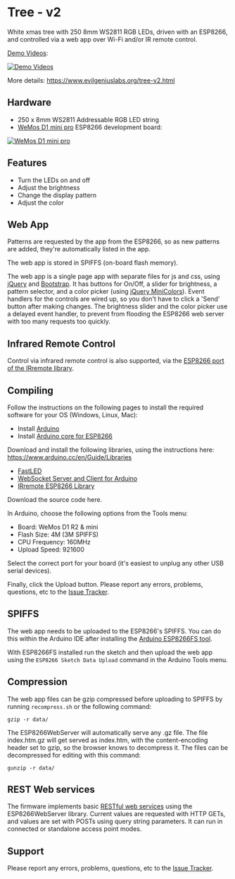 Tree - v2
========================

White xmas tree with 250 8mm WS2811 RGB LEDs, driven with an ESP8266, and controlled via a web app over Wi-Fi and/or IR remote control.

[Demo Videos](https://youtu.be/fpioieRDVrk?list=PLUYGVM-2vDxJKi8lgQGImMW3xGfPCup2E):

[![Demo Videos](http://img.youtube.com/vi/fpioieRDVrk/0.jpg)](https://youtu.be/fpioieRDVrk?list=PLUYGVM-2vDxJKi8lgQGImMW3xGfPCup2E)

More details: https://www.evilgeniuslabs.org/tree-v2.html

Hardware
--------

* 250 x 8mm WS2811 Addressable RGB LED string
* [WeMos D1 mini pro](https://www.wemos.cc/product/d1-mini-pro.html) ESP8266 development board:

[![WeMos D1 mini pro](https://www.wemos.cc/sites/default/files/2016-09/1.jpg)](https://www.wemos.cc/product/d1-mini-pro.html)

Features
--------
* Turn the LEDs on and off
* Adjust the brightness
* Change the display pattern
* Adjust the color

Web App
--------

Patterns are requested by the app from the ESP8266, so as new patterns are added, they're automatically listed in the app.

The web app is stored in SPIFFS (on-board flash memory).

The web app is a single page app with separate files for js and css, using [jQuery](https://jquery.com) and [Bootstrap](http://getbootstrap.com).  It has buttons for On/Off, a slider for brightness, a pattern selector, and a color picker (using [jQuery MiniColors](http://labs.abeautifulsite.net/jquery-minicolors)).  Event handlers for the controls are wired up, so you don't have to click a 'Send' button after making changes.  The brightness slider and the color picker use a delayed event handler, to prevent from flooding the ESP8266 web server with too many requests too quickly.

Infrared Remote Control
-----------------------

Control via infrared remote control is also supported, via the [ESP8266 port of the IRremote library](https://github.com/markszabo/IRremoteESP8266).

Compiling
---------

Follow the instructions on the following pages to install the required software for your OS (Windows, Linux, Mac):

* Install [Arduino](http://www.arduino.cc/en/main/software)
* Install [Arduino core for ESP8266](https://github.com/esp8266/Arduino)

Download and install the following libraries, using the instructions here: https://www.arduino.cc/en/Guide/Libraries

* [FastLED](https://github.com/FastLED/FastLED)
* [WebSocket Server and Client for Arduino](https://github.com/Links2004/arduinoWebSockets)
* [IRremote ESP8266 Library](https://github.com/sebastienwarin/IRremoteESP8266)

Download the source code here.

In Arduino, choose the following options from the Tools menu:

* Board: WeMos D1 R2 & mini
* Flash Size: 4M (3M SPIFFS)
* CPU Frequency: 160MHz
* Upload Speed: 921600

Select the correct port for your board (it's easiest to unplug any other USB serial devices).

Finally, click the Upload button.  Please report any errors, problems, questions, etc to the [Issue Tracker](https://github.com/evilgeniuslabs/tree-v2/issues).

SPIFFS
-----------

The web app needs to be uploaded to the ESP8266's SPIFFS.  You can do this within the Arduino IDE after installing the [Arduino ESP8266FS tool](https://github.com/esp8266/Arduino/blob/master/doc/filesystem.md#uploading-files-to-file-system).

With ESP8266FS installed run the sketch and then upload the web app using the `ESP8266 Sketch Data Upload` command in the Arduino Tools menu.

Compression
-----------

The web app files can be gzip compressed before uploading to SPIFFS by running `recompress.sh` or the following command:

`gzip -r data/`

The ESP8266WebServer will automatically serve any .gz file.  The file index.htm.gz will get served as index.htm, with the content-encoding header set to gzip, so the browser knows to decompress it. The files can be decompressed for editing with this command:

`gunzip -r data/`

REST Web services
-----------------

The firmware implements basic [RESTful web services](https://en.wikipedia.org/wiki/Representational_state_transfer) using the ESP8266WebServer library.  Current values are requested with HTTP GETs, and values are set with POSTs using query string parameters.  It can run in connected or standalone access point modes.

Support
-------

Please report any errors, problems, questions, etc to the [Issue Tracker](https://github.com/evilgeniuslabs/tree-v2/issues).
